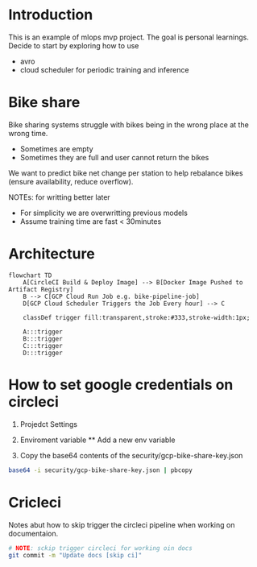 # Introduction

This is an example of mlops mvp project. The goal is personal learnings. Decide to start by exploring how to use 
* avro
* cloud scheduler for periodic training and inference

# Bike share

Bike sharing systems struggle with bikes being in the wrong place at the wrong time.
* Sometimes are empty
* Sometimes they are full and user cannot return the bikes

We want to predict bike net change per station to help rebalance bikes (ensure availability, reduce overflow).

NOTEs: for writting better later
* For simplicity we are overwritting previous models
* Assume training time are fast < 30minutes


# Architecture

```mermaid
flowchart TD
    A[CircleCI Build & Deploy Image] --> B[Docker Image Pushed to Artifact Registry]
    B --> C[GCP Cloud Run Job e.g. bike-pipeline-job]
    D[GCP Cloud Scheduler Triggers the Job Every hour] --> C

    classDef trigger fill:transparent,stroke:#333,stroke-width:1px;

    A:::trigger
    B:::trigger
    C:::trigger
    D:::trigger
```

# How to set google credentials on circleci


   1. Projedct Settings
   1. Enviroment variable
      ** Add a new env variable

   1. Copy the base64 contents of the security/gcp-bike-share-key.json

   ```sh
   base64 -i security/gcp-bike-share-key.json | pbcopy
   ```

# Cricleci

  Notes abut how to skip trigger the circleci pipeline when working on documentaion.

  ```sh
  # NOTE: sckip trigger circleci for working oin docs
  git commit -m "Update docs [skip ci]"
  ```
